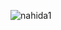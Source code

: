 ![nahida1](https://github.com/Tumppi66/v3rm-archive/assets/61348006/c8c96154-0739-4ff7-9211-a770ffdcddba)
